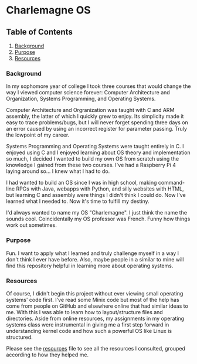 # Charlemagne OS

## Table of Contents
1. [Background](#Background)
2. [Purpose](#Purpose)
3. [Resources](#Resources)

### Background
In my sophomore year of college I took three courses that would change the way I viewed computer science forever: Computer Architecture and Organization, Systems Programming, and Operating Systems.

Computer Architecture and Orgranization was taught with C and ARM assembly, the latter of which I quickly grew to enjoy. Its simplicity made it easy to trace problems/bugs, but I will never forget spending three days on an error caused by using an incorrect register for parameter passing. Truly the lowpoint of my career.

Systems Programming and Operating Systems were taught entirely in C. I enjoyed using C and I enjoyed learning about OS theory and implementation so much, I decided I wanted to build my own OS from scratch using the knowledge I gained from these two courses. I've had a Raspberry Pi 4 laying around so... I knew what I had to do.

I had wanted to build an OS since I was in high school, making command-line RPGs with Java, webapps with Python, and silly websites with HTML, but learning C and assembly were things I didn't think I could do. Now I've learned what I needed to. Now it's time to fulfill my destiny.

I'd always wanted to name my OS "Charlemagne". I just think the name the sounds cool. Coincidentally my OS professor was French. Funny how things work out sometimes.

### Purpose
Fun. I want to apply what I learned and truly challenge myself in a way I don't think I ever have before. Also, maybe people in a similar to mine will find this repository helpful in learning more about operating systems.

### Resources
Of course, I didn't begin this project without ever viewing small operating systems' code first. I've read some Minix code but most of the help has come from people on GitHub and elsewhere online that had similar ideas to me. With this I was able to learn how to layout/structure files and directories. Aside from online resources, my assignments in my operating systems class were instrumental in giving me a first step forward in understanding kernel code and how such a powerful OS like Linux is structured.

Please see the [resources](https://github.com/robertfeliciano/CharlemagneOS/blob/main/.resources.md) file to see all the resources I consulted, grouped according to how they helped me.
